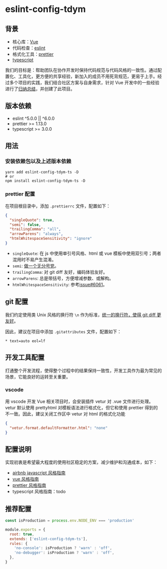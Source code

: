 # eslint-config-tdym

## 背景

- 核心库：[Vue][1]
- 代码检查：[eslint][10]
- 格式化工具：[prettier][2]
- [typescript][11]

我们的目标是：帮助团队在协作开发时保持代码规范与代码风格的一致性。通过配置化、工具化，更方便的共享经验，新加入的成员不用死背规范，更易于上手。经过多个项目的实践，我们结合社区方案与自身需求，针对 Vue 开发中的一些经验进行了[归纳总结](Document.md)，并创建了此项目。

## 版本依赖

- eslint ^5.0.0 || ^6.0.0
- prettier >= 1.13.0
- typescript >= 3.0.0

## 用法

### 安装依赖包以及上述版本依赖

```shell
yarn add eslint-config-tdym-ts -D
# or
npm install eslint-config-tdym-ts -D
```

### prettier 配置

在项目根目录中，添加 `.prettierrc` 文件，配置如下：

```json
{
  "singleQuote": true,
  "semi": false,
  "trailingComma": "all",
  "arrowParens": "always",
  "htmlWhitespaceSensitivity": "ignore"
}
```

- `singleQuote`: 在 js 中使用单引号风格、html 或 vue 模板中使用双引号；两者混用时不易产生混淆。
- `semi`: [做一个无分号党][9]。
- `trailingComma`: 对 git diff 友好，编码体验友好。
- `arrowParens`: 总是带括号，方便增减参数、或解构。
- `htmlWhitespaceSensitivity`: 参考[issue#6061][8]。

## git 配置

我们约定使用类 Unix 风格的换行符 `\n` 作为标准，[统一的换行符，使得 git diff 更友好][6]。

因此，建议在项目中添加 `.gitattributes` 文件，配置如下：

```
* text=auto eol=lf
```

## 开发工具配置

打通整个开发流程，使得整个过程中的结果保持一致性，开发工具作为最为常见的场景，它能良好的运转至关重要。

### vscode

用 vscode 开发 Vue 相关项目时，会安装插件 vetur 对 .vue 文件进行处理。vetur 默认使用 prettyhtml 对模板语法进行格式化，但它和使用 prettier 得到的不一致。因此，建议关闭工作区中 vetur 对 html 的格式化功能

```json
{
  "vetur.format.defaultFormatter.html": "none"
}
```

## 配置说明

实现初衷是希望最大程度的使用社区稳定的方案，减少维护和沟通成本，如下：

- [airbnb javascript 风格指南][3]
- [vue 风格指南][4]
- [prettier 风格指南][5]
- typescript 风格指南：todo

## 推荐配置

```js
const isProduction = process.env.NODE_ENV === 'production'

module.exports = {
  root: true,
  extends: ['eslint-config-tdym-ts'],
  rules: {
    'no-console': isProduction ? 'warn' : 'off',
    'no-debugger': isProduction ? 'warn' : 'off',
  },
}
```

[1]: https://vuejs.org/
[2]: https://prettier.io/
[3]: https://github.com/airbnb/javascript/tree/master/packages/eslint-config-airbnb-base
[4]: https://vuejs.org/v2/style-guide/index.html
[5]: https://github.com/prettier/eslint-plugin-prettier
[6]: https://help.github.com/en/github/using-git/configuring-git-to-handle-line-endings
[8]: https://github.com/prettier/prettier/issues/6061
[9]: https://www.zhihu.com/question/20298345/answer/14670020
[10]: https://eslint.org/
[11]: http://www.typescriptlang.org/

